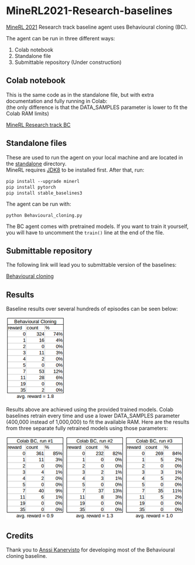 # MineRL2021-Research-baselines
[MineRL 2021](https://minerl.io/) Research track baseline agent uses Behavioural cloning (BC).  

The agent can be run in three different ways:
1. Colab notebook
2. Standalone file
3. Submittable repository (Under construction)

## Colab notebook
This is the same code as in the standalone file, but with extra documentation and fully running in Colab:  
(the only difference is that the DATA_SAMPLES parameter is lower to fit the Colab RAM limits)

[MineRL Research track BC](https://colab.research.google.com/drive/1qU5sEnJPZj7q2KgRDwZ868jlBGerSsK7?usp=sharing)

## Standalone files
These are used to run the agent on your local machine and are located in the [standalone](https://github.com/KarolisRam/MineRL2021-Research-baselines/tree/main/standalone) directory.  
MineRL requires [JDK8](https://www.minerl.io/docs/tutorials/index.html) to be installed first.
After that, run:  
```
pip install --upgrade minerl
pip install pytorch
pip install stable_baselines3
```
The agent can be run with:  
```
python Behavioural_cloning.py
```
The BC agent comes with pretrained models. If you want to train it yourself, you will have to uncomment the `train()` line at the end of the file.

## Submittable repository

The following link will lead you to submittable version of the baselines:

[Behavioural cloning](https://github.com/minerllabs/minerl-diamond-2021-research-bc-submission-kit)

## Results
Baseline results over several hundreds of episodes can be seen below:  

![](img/BC_baselines_table.png)  

Results above are achieved using the provided trained models. Colab baselines retrain every time and use a lower DATA_SAMPLES parameter (400,000 instead of 1,000,000) to fit the available RAM. Here are the results from three separate fully retrained models using those parameters:  

![](img/colab_BC_baselines_tables.png)  

## Credits
Thank you to [Anssi Kanervisto](https://github.com/Miffyli) for developing most of the Behavioural cloning baseline.
